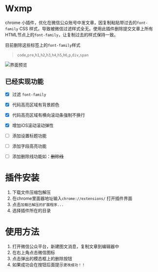 # Wxmp

chrome 小插件，优化在微信公众账号中发文章，因复制粘贴带过去的`font-family` CSS 样式，导致被微信过滤样式全无。使用此插件删除提交文章上所有HTML节点上的`font-family`，让复制过去的样式保持一致。  

目前删除这些标签上的`font-family`样式

> `code`,`pre`,`h1`,`h2`,`h3`,`h4`,`h5`,`h6`,`p`,`div`,`span`

![界面预览](https://raw.githubusercontent.com/jaywcjlove/wxmp/master/wxmq.png)


## 已经实现功能

- [x] 过滤 `font-family`
- [x] 代码高亮区域有背景颜色
- [x] 代码高亮区域有横向滚动条强制不换行
- [x] 增加iOS滚动滚动弹性
- [ ] 添加设置标题功能
- [ ] 添加字段高亮功能
- [ ] 添加删除线功能如：<del>删除线</del>


# 插件安装 

1. 下载文件压缩包解压
2. 在chrome里面器地址输入`chrome://extensions/` 打开插件界面
3. 点击`加载已解压的扩展程序...` 
4. 选择插件所在的目录


# 使用方法

1. 打开微信公众平台，新建图文消息，复制文章到编辑器中
2. 在右上角点击微信图标
3. 点击弹出的模态框上的删除按钮
4. 如果成功会在按钮后面提示`更改成功！！`